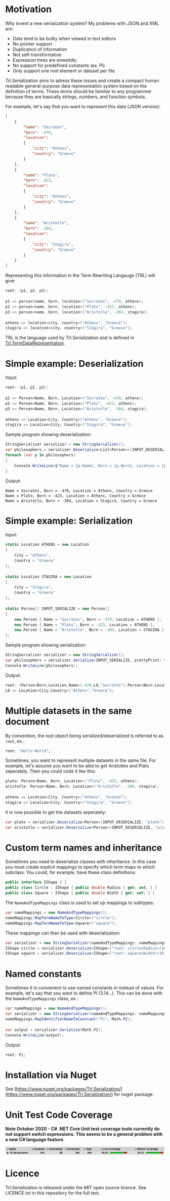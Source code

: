 # Motivation

Why invent a new serialization system? My problems with JSON and XML are:

* Data tend to be bulky when viewed in text editors
* No pointer support
* Duplication of information
* Not self-transformative
* Expression trees are enweildly
* No support for predefined constants (ex. Pi)
* Only support one root element or dataset per file

_Trl.Serialization_ aims to adress these issues and create a compact human readable general-purpose data representation system based on the definition of terms. These _terms_ should be familiar to any programmer because they are basically strings, numbers, and function symbols.

For example, let's say that you want to represent this data (JSON version):

```JSON
[
    {
        "name": "Socrates",
        "born": -470,
        "location":
        {
            "city": "Athens",
            "country": "Greece"
        }
    },
    {
        "name": "Plato",
        "born": -423,
        "location":
        {
            "city": "Athens",
            "country": "Greece"
        }
    },
    {
        "name": "Aristotle",
        "born": -384,
        "location":
        {
            "city": "Stagira",
            "country": "Greece"
        }
    }
]
```

Representing this information in the Term Rewriting Langauge (TRL) will give:

```C#
root: (p1, p2, p3);

p1 => person<name, born, location>("Socrates", -470, athens);
p2 => person<name, born, location>("Plato", -423, athens);
p3 => person<name, born, location>("Aristotle", -384, stagira);

athens => location<city, country>("Athens", "Greece");
stagira => location<city, country>("Stagira", "Greece");
```

TRL is the language used by _Trl.Serialization_ and is defined in [Trl.TermDataRepresentation](https://github.com/WCoetser/Trl.TermDataRepresentation).

# Simple example: Deserialization

Input:
```C#
root: (p1, p2, p3);

p1 => Person<Name, Born, Location>("Socrates", -470, athens);
p2 => Person<Name, Born, Location>("Plato", -423, athens);
p3 => Person<Name, Born, Location>("Aristotle", -384, stagira);

athens => Location<City, Country>("Athens", "Greece");
stagira => Location<City, Country>("Stagira", "Greece");
```

Sample program showing deserialization:

```C#
StringSerializer serializer = new StringSerializer();
var philosophers = serializer.Deserialize<List<Person>>(INPUT_DESERIALIZE);
foreach (var p in philosophers)
{
    Console.WriteLine($"Name = {p.Name}, Born = {p.Born}, Location = {p.Location.City}, Country = {p.Location.Country}");
}
```

Output:

```
Name = Socrates, Born = -470, Location = Athens, Country = Greece
Name = Plato, Born = -423, Location = Athens, Country = Greece
Name = Aristotle, Born = -384, Location = Stagira, Country = Greece
```

# Simple example: Serialization

Input:

```C#
static Location ATHENS = new Location
{
    City = "Athens",
    Country = "Greece"
};

static Location STAGIRA = new Location
{
    City = "Stagira",
    Country = "Greece"
};

static Person[] INPUT_SERIALIZE = new Person[]
{
    new Person { Name = "Socrates", Born = -470, Location = ATHENS },
    new Person { Name = "Plato", Born = -423, Location = ATHENS },
    new Person { Name = "Aristotle", Born = -384, Location = STAGIRA }
};
```

Sample program showing serialization:

```C#
StringSerializer serializer = new StringSerializer();
var philosophers = serializer.Serialize(INPUT_SERIALIZE, prettyPrint: true);
Console.WriteLine(philosophers);
```

Output:

```C#
root: (Person<Born,Location,Name>(-470,L0,"Socrates"),Person<Born,Location,Name>(-423,L0,"Plato"),Person<Born,Location,Name>(-384,Location<City,Country>("Stagira","Greece"),"Aristotle"));
L0 => Location<City,Country>("Athens","Greece");
```

# Multiple datasets in the same document

By convention, the root object being serialized/deserialized is referred to as `root`, ex.:

```C#
root: "Hello World";
```

Sometimes, you want to represent multiple datasets in the same file. For example, let's assume you want to be able to get Aristotles and Plato seperately. Then you could code it like this:

```C#
plato: Person<Name, Born, Location>("Plato", -423, athens);
aristotle: Person<Name, Born, Location>("Aristotle", -384, stagira);

athens => Location<City, Country>("Athens", "Greece");
stagira => Location<City, Country>("Stagira", "Greece");
```

It is now possible to get the datasets seperately:

```C#
var plato = serializer.Deserialize<Person>(INPUT_DESERIALIZE, "plato");
var aristotle = serializer.Deserialize<Person>(INPUT_DESERIALIZE, "aristotle");
```

# Custom term names and inheritance

Sometimes you need to deserialize classes with inheritance. In this case you must create explicit mappings to specify which term maps to which subclass. You could, for example, have these class definitions:

```C#
public interface IShape { }
public class Circle : IShape { public double Radius { get; set; } }
public class Square : IShape { public double Width { get; set; } }
```

The `NameAndTypeMappings` class is used to set up mappings to subtypes:

```C#
var nameMappings = new NameAndTypeMappings();
nameMappings.MapTermNameToType<Circle>("circle");
nameMappings.MapTermNameToType<Square>("square");
```

These mappings can then be used with deserialization:

```C#
var serializer = new StringSerializer(nameAndTypeMappings: nameMappings);
IShape circle = serializer.Deserialize<IShape>("root: circle<Radius>(10);");
IShape square = serializer.Deserialize<IShape>("root: square<Width>(10);");
```

# Named constants

Sometimes it is convenient to use named constants in instead of values. For example, let's say that you want to define PI (3.14...). This can be done with the `NameAndTypeMappings` class, ex.:

```C#
var nameMappings = new NameAndTypeMappings();
var serializer = new StringSerializer(nameAndTypeMappings: nameMappings);
nameMappings.MapIdentifierNameToConstant("Pi", Math.PI);

var output = serializer.Serialize(Math.PI);
Console.WriteLine(output);
```

Output:

```C#
root: Pi;
```

# Installation via Nuget

See [https://www.nuget.org/packages/Trl.Serialization/](https://www.nuget.org/packages/Trl.Serialization/) for nuget package.

# Unit Test Code Coverage

**Note October 2020 - C# .NET Core Unit test coverage tools currently do not support switch expressions. This seems to be a general problem with a new C# language feature.**

<!-- Unit tests can be run using the `.\test.ps1` script. This will generate a code coverage report in the `.\UnitTestCoverageReport` folder using [Coverlet](https://github.com/tonerdo/coverlethttps://github.com/tonerdo/coverlet) and [ReportGenerator](https://github.com/danielpalme/ReportGenerator). -->

![Code Coverage](code_coverage.PNG)

# Licence

Trl.Serialization is released under the MIT open source licence. See LICENCE.txt in this repository for the full text.
